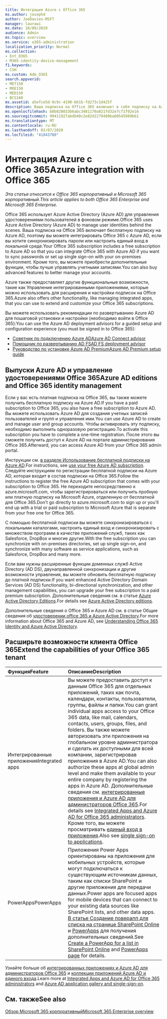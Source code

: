 ```yaml
---
title: Интеграция Azure с Office 365
ms.author: josephd
author: JoeDavies-MSFT
manager: laurawi
ms.date: 10/09/2019
audience: Admin
ms.topic: overview
ms.service: o365-administration
localization_priority: Normal
ms.collection:
- Ent_O365
- M365-identity-device-management
f1.keywords:
- CSH
ms.custom: Adm_O365
search.appverid:
- MET150
- MOE150
- MED150
- BCS160
ms.assetid: a5efce5d-9c9c-4190-b61b-fd273c1d425f
description: Ваша подписка на Office 365 включает в себя подписку на Azure AD. Интегрируйте Office 365 с Azure AD, если вы хотите выполнить синхронизацию паролей или единый вход с локальной средой.
ms.openlocfilehash: b8b828033b6abc3481170a821fd32e7cf1f02e16
ms.sourcegitcommit: 99411927abdb40c2e82d2279489ba60545989bb1
ms.translationtype: MT
ms.contentlocale: ru-RU
ms.lasthandoff: 02/07/2020
ms.locfileid: "41843780"
---
```

# <a name="azure-integration-with-office-365"></a><span data-ttu-id="a72ca-104">Интеграция Azure с Office 365</span><span class="sxs-lookup"><span data-stu-id="a72ca-104">Azure integration with Office 365</span></span>

<span data-ttu-id="a72ca-105">*Эта статья относится к Office 365 корпоративный и Microsoft 365 корпоративный.*</span><span class="sxs-lookup"><span data-stu-id="a72ca-105">*This article applies to both Office 365 Enterprise and Microsoft 365 Enterprise.*</span></span>

<span data-ttu-id="a72ca-106">Office 365 использует Azure Active Directory (Azure AD) для управления удостоверениями пользователей в фоновом режиме.</span><span class="sxs-lookup"><span data-stu-id="a72ca-106">Office 365 uses Azure Active Directory (Azure AD) to manage user identities behind the scenes.</span></span> <span data-ttu-id="a72ca-107">Ваша подписка на Office 365 включает бесплатную подписку на Azure AD, поэтому вы можете интегрировать Office 365 с Azure AD, если вы хотите синхронизировать пароли или настроить единый вход в локальной среде.</span><span class="sxs-lookup"><span data-stu-id="a72ca-107">Your Office 365 subscription includes a free subscription to Azure AD so that you can integrate Office 365 with Azure AD if you want to sync passwords or set up single sign-on with your on-premises environment.</span></span> <span data-ttu-id="a72ca-108">Кроме того, вы можете приобрести дополнительные функции, чтобы лучше управлять учетными записями.</span><span class="sxs-lookup"><span data-stu-id="a72ca-108">You can also buy advanced features to better manage your accounts.</span></span>
  
<span data-ttu-id="a72ca-109">Azure также предоставляет другие функциональные возможности, такие как Управление интегрированными приложениями, которые можно использовать для расширения и настройки подписок на Office 365.</span><span class="sxs-lookup"><span data-stu-id="a72ca-109">Azure also offers other functionality, like managing integrated apps, that you can use to extend and customize your Office 365 subscriptions.</span></span>
  
<span data-ttu-id="a72ca-110">Вы можете использовать рекомендации по развертыванию Azure AD для пошаговой установки и настройки (необходимо войти в Office 365):</span><span class="sxs-lookup"><span data-stu-id="a72ca-110">You can use the Azure AD deployment advisors for a guided setup and configuration experience (you must be signed in to Office 365):</span></span>

 - [<span data-ttu-id="a72ca-111">Советник по подключению Azure AD</span><span class="sxs-lookup"><span data-stu-id="a72ca-111">Azure AD Connect advisor</span></span>](https://aka.ms/aadconnectpwsync)
 - [<span data-ttu-id="a72ca-112">Помощник по развертыванию AD FS</span><span class="sxs-lookup"><span data-stu-id="a72ca-112">AD FS deployment advisor</span></span>](https://aka.ms/adfsguidance)
 - [<span data-ttu-id="a72ca-113">Руководство по установке Azure AD Premium</span><span class="sxs-lookup"><span data-stu-id="a72ca-113">Azure AD Premium setup guide</span></span>](https://aka.ms/aadpguidance)
  
## <a name="azure-ad-editions-and-office-365-identity-management"></a><span data-ttu-id="a72ca-114">Выпуски Azure AD и управление удостоверениями Office 365</span><span class="sxs-lookup"><span data-stu-id="a72ca-114">Azure AD editions and Office 365 identity management</span></span>

<span data-ttu-id="a72ca-115">Если у вас есть платная подписка на Office 365, вы также можете получить бесплатную подписку на Azure AD.</span><span class="sxs-lookup"><span data-stu-id="a72ca-115">If you have a paid subscription to Office 365, you also have a free subscription to Azure AD.</span></span> <span data-ttu-id="a72ca-116">Вы можете использовать Azure AD для создания учетных записей пользователей и групп и управления ими.</span><span class="sxs-lookup"><span data-stu-id="a72ca-116">You can use Azure AD to create and manage user and group accounts.</span></span> <span data-ttu-id="a72ca-117">Чтобы активировать эту подписку, необходимо выполнить одноразовую регистрацию.</span><span class="sxs-lookup"><span data-stu-id="a72ca-117">To activate this subscription you have to complete a one-time registration.</span></span> <span data-ttu-id="a72ca-118">После этого вы сможете получить доступ к Azure AD на портале администрирования Office 365.</span><span class="sxs-lookup"><span data-stu-id="a72ca-118">Afterward, you can access Azure AD from your Office 365 admin portal.</span></span> 

<span data-ttu-id="a72ca-119">Инструкции см. [в разделе Использование бесплатной подписки на Azure AD](https://go.microsoft.com/fwlink/p/?LinkId=617127).</span><span class="sxs-lookup"><span data-stu-id="a72ca-119">For instructions, see [use your free Azure AD subscription](https://go.microsoft.com/fwlink/p/?LinkId=617127).</span></span> <span data-ttu-id="a72ca-120">Следуйте инструкциям по регистрации бесплатной подписки на Azure AD, которая входит в состав подписки на Office 365.</span><span class="sxs-lookup"><span data-stu-id="a72ca-120">Follow the instructions to register the free Azure AD subscription that comes with your subscription to Office 365.</span></span> <span data-ttu-id="a72ca-121">Не переходите непосредственно к azure.microsoft.com, чтобы зарегистрироваться или получить пробную или платную подписку на Microsoft Azure, отделенную от бесплатной для Office 365.</span><span class="sxs-lookup"><span data-stu-id="a72ca-121">Don't go directly to azure.microsoft.com to sign up or you'll end up with a trial or paid subscription to Microsoft Azure that is separate from your free one for Office 365.</span></span> 
  
<span data-ttu-id="a72ca-122">С помощью бесплатной подписки вы можете синхронизироваться с локальными каталогами, настроить единый вход и синхронизировать с множеством программ в качестве приложений служб, таких как Salesforce, DropBox и многие другие.</span><span class="sxs-lookup"><span data-stu-id="a72ca-122">With the free subscription you can synchronize with on-premises directories, set up single sign-on, and synchronize with many software as service applications, such as Salesforce, DropBox and many more.</span></span>
  
<span data-ttu-id="a72ca-123">Если вам нужны расширенные функции доменных служб Active Directory (AD DS), двунаправленной синхронизации и другие возможности управления, вы можете обновить бесплатную подписку до платной подписки.</span><span class="sxs-lookup"><span data-stu-id="a72ca-123">If you want enhanced Active Directory Domain Services (AD DS) functionality, bi-directional synchronization, and other management capabilities, you can upgrade your free subscription to a paid premium subscription.</span></span> <span data-ttu-id="a72ca-124">Дополнительные сведения см. в статье [Azure Active Directory Editions](https://azure.microsoft.com/pricing/details/active-directory/).</span><span class="sxs-lookup"><span data-stu-id="a72ca-124">For details see [Azure Active Directory editions](https://azure.microsoft.com/pricing/details/active-directory/).</span></span>
  
<span data-ttu-id="a72ca-125">Дополнительные сведения о Office 365 и Azure AD см. в статье Общие сведения об [удостоверении office 365 и Azure Active Directory](https://docs.microsoft.com/office365/enterprise/about-office-365-identity).</span><span class="sxs-lookup"><span data-stu-id="a72ca-125">For more information about Office 365 and Azure AD, see [Understanding Office 365 Identity and Azure Active Directory](https://docs.microsoft.com/office365/enterprise/about-office-365-identity).</span></span>
  
## <a name="extend-the-capabilities-of-your-office-365-tenant"></a><span data-ttu-id="a72ca-126">Расширьте возможности клиента Office 365</span><span class="sxs-lookup"><span data-stu-id="a72ca-126">Extend the capabilities of your Office 365 tenant</span></span>

|<span data-ttu-id="a72ca-127">**Функция**</span><span class="sxs-lookup"><span data-stu-id="a72ca-127">**Feature**</span></span>|<span data-ttu-id="a72ca-128">**Описание**</span><span class="sxs-lookup"><span data-stu-id="a72ca-128">**Description**</span></span>|
|:-----|:-----|
|<span data-ttu-id="a72ca-129">Интегрированные приложения</span><span class="sxs-lookup"><span data-stu-id="a72ca-129">Integrated apps</span></span>  <br/> |<span data-ttu-id="a72ca-130">Вы можете предоставить доступ к данным Office 365 для отдельных приложений, таких как почта, календари, контакты, пользователи, группы, файлы и папки.</span><span class="sxs-lookup"><span data-stu-id="a72ca-130">You can grant individual apps access to your Office 365 data, like mail, calendars, contacts, users, groups, files, and folders.</span></span> <span data-ttu-id="a72ca-131">Вы также можете авторизовать эти приложения на глобальном уровне администратора и сделать их доступными для всей компании, зарегистрировав приложения в Azure AD.</span><span class="sxs-lookup"><span data-stu-id="a72ca-131">You can also authorize these apps at global admin level and make them available to your entire company by registering the apps in Azure AD.</span></span> <span data-ttu-id="a72ca-132">Дополнительные сведения см. [интегрированные приложения и Azure AD для администраторов Office 365](https://support.office.com/article/cb2250e3-451e-416f-bf4e-363549652c2a).</span><span class="sxs-lookup"><span data-stu-id="a72ca-132">For details see [Integrated Apps and Azure AD for Office 365 administrators](https://support.office.com/article/cb2250e3-451e-416f-bf4e-363549652c2a).</span></span>  <br/> <span data-ttu-id="a72ca-133">Кроме того, вы можете просматривать [единый вход в приложения](https://go.microsoft.com/fwlink/p/?LinkId=698604).</span><span class="sxs-lookup"><span data-stu-id="a72ca-133">Also see [single sign-on to applications](https://go.microsoft.com/fwlink/p/?LinkId=698604).</span></span>  <br/> |
|<span data-ttu-id="a72ca-134">PowerApps</span><span class="sxs-lookup"><span data-stu-id="a72ca-134">PowerApps</span></span>  <br/> | <span data-ttu-id="a72ca-135">Приложения Power Apps ориентированы на приложения для мобильных устройств, которые могут подключаться к существующим источникам данных, таким как списки SharePoint и другие приложения для передачи данных.</span><span class="sxs-lookup"><span data-stu-id="a72ca-135">Power apps are focused apps for mobile devices that can connect to your existing data sources like SharePoint lists, and other data apps.</span></span> <span data-ttu-id="a72ca-136">[В статье Создание поверапп для списка на странице SharePoint Online](https://support.office.com/article/9338b2d2-67ac-4b81-8e67-97da27e5e9ab) и [PowerApps](https://powerapps.microsoft.com/) для получения дополнительных сведений.</span><span class="sxs-lookup"><span data-stu-id="a72ca-136">See [Create a PowerApp for a list in SharePoint Online](https://support.office.com/article/9338b2d2-67ac-4b81-8e67-97da27e5e9ab) and [PowerApps page](https://powerapps.microsoft.com/) for details.</span></span>  <br/> |
   
<span data-ttu-id="a72ca-137">Узнайте больше об [интегрированных приложениях и Azure AD для администраторов Office 365](integrated-apps-and-azure-ads.md) и [коллекции приложений Azure AD и единого входа](https://docs.microsoft.com/azure/active-directory/manage-apps/what-is-single-sign-on).</span><span class="sxs-lookup"><span data-stu-id="a72ca-137">Learn more at [Integrated Apps and Azure AD for Office 365 administrators](integrated-apps-and-azure-ads.md) and [Azure AD application gallery and single-sign-on](https://docs.microsoft.com/azure/active-directory/manage-apps/what-is-single-sign-on).</span></span>

## <a name="see-also"></a><span data-ttu-id="a72ca-138">См. также</span><span class="sxs-lookup"><span data-stu-id="a72ca-138">See also</span></span>

[<span data-ttu-id="a72ca-139">Обзор Microsoft 365 корпоративный</span><span class="sxs-lookup"><span data-stu-id="a72ca-139">Microsoft 365 Enterprise overview</span></span>](https://docs.microsoft.com/microsoft-365/enterprise/microsoft-365-overview)
